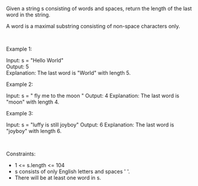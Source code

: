 Given a string s consisting of words and spaces, return the length of the last word in the string.

A word is a maximal substring consisting of non-space characters only.

 <br>

Example 1:

Input: s = "Hello World"<br>
Output: 5<br>
Explanation: The last word is "World" with length 5.

Example 2:

Input: s = "   fly me   to   the moon  "
Output: 4
Explanation: The last word is "moon" with length 4.

Example 3:

Input: s = "luffy is still joyboy"
Output: 6
Explanation: The last word is "joyboy" with length 6.

<br> 

Constraints:

- 1 <= s.length <= 104
- s consists of only English letters and spaces ' '.
- There will be at least one word in s.